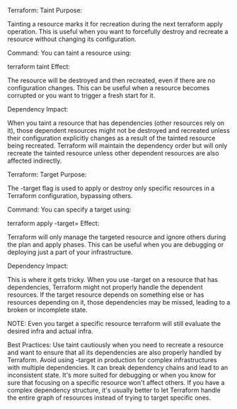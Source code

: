 Terraform: Taint
Purpose:

Tainting a resource marks it for recreation during the next terraform apply operation. This is useful when you want to forcefully destroy and recreate a resource 
without changing its configuration.

Command: You can taint a resource using:

terraform taint <resource>
Effect:

The resource will be destroyed and then recreated, even if there are no configuration changes. This can be useful when a resource becomes corrupted or you want to 
trigger a fresh start for it.

Dependency Impact:

When you taint a resource that has dependencies (other resources rely on it), those dependent resources might not be destroyed and recreated unless their configuration 
explicitly changes as a result of the tainted resource being recreated. Terraform will maintain the dependency order but will only recreate the tainted resource unless 
other dependent resources are also affected indirectly.

Terraform: Target
Purpose:

The -target flag is used to apply or destroy only specific resources in a Terraform configuration, bypassing others.

Command: You can specify a target using:

terraform apply -target=<resource>
Effect:

Terraform will only manage the targeted resource and ignore others during the plan and apply phases. This can be useful when you are debugging or deploying just a part 
of your infrastructure.

Dependency Impact:

This is where it gets tricky. When you use -target on a resource that has dependencies, Terraform might not properly handle the dependent resources. If the target 
resource depends on something else or has resources depending on it, those dependencies may be missed, leading to a broken or incomplete state.

NOTE: Even you target a specific resource terraform will still evaluate the desired infra and actual infra.

Best Practices: Use taint cautiously when you need to recreate a resource and want to ensure that all its dependencies are also properly handled by Terraform. Avoid 
using -target in production for complex infrastructures with multiple dependencies. It can break dependency chains and lead to an inconsistent state. It's more suited 
for debugging or when you know for sure that focusing on a specific resource won't affect others. If you have a complex dependency structure, it's usually better to let 
Terraform handle the entire graph of resources instead of trying to target specific ones.
